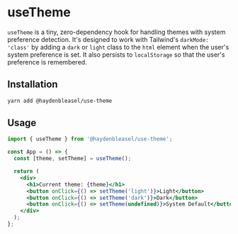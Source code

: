 # useTheme

`useTheme` is a tiny, zero-dependency hook for handling themes with system preference detection. It's designed to work with Tailwind's `darkMode: 'class'` by adding a `dark` or `light` class to the `html` element when the user's system preference is set. It also persists to `localStorage` so that the user's preference is remembered.

## Installation

```bash
yarn add @haydenbleasel/use-theme
```

## Usage

```jsx
import { useTheme } from '@haydenbleasel/use-theme';

const App = () => {
  const [theme, setTheme] = useTheme();

  return (
    <div>
      <h1>Current theme: {theme}</h1>
      <button onClick={() => setTheme('light')}>Light</button>
      <button onClick={() => setTheme('dark')}>Dark</button>
      <button onClick={() => setTheme(undefined)}>System Default</button>
    </div>
  );
};
```
